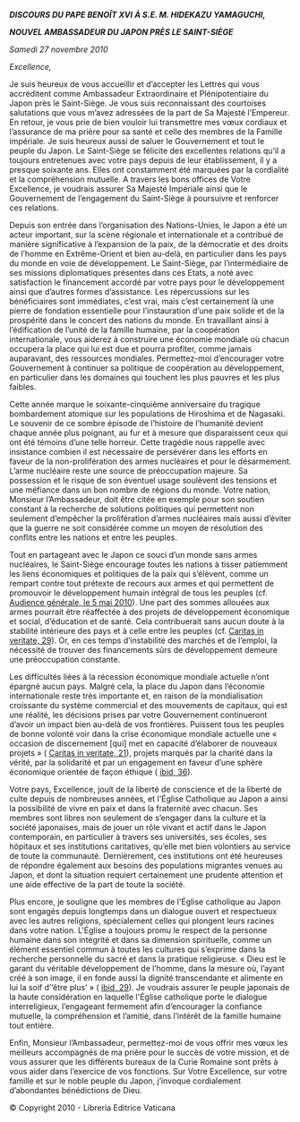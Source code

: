 ***DISCOURS DU PAPE BENOÎT XVI*** ***À S.E. M. HIDEKAZU YAMAGUCHI,***

***NOUVEL AMBASSADEUR DU JAPON PRÈS LE SAINT-SIÈGE***

*Samedi 27 novembre 2010*

*Excellence,*

Je suis heureux de vous accueillir et d’accepter les Lettres qui vous accréditent comme Ambassadeur Extraordinaire et Plénipotentiaire du Japon près le Saint-Siège. Je vous suis reconnaissant des courtoises salutations que vous m’avez adressées de la part de Sa Majesté l’Empereur. En retour, je vous prie de bien vouloir lui transmettre mes vœux cordiaux et l’assurance de ma prière pour sa santé et celle des membres de la Famille impériale. Je suis heureux aussi de saluer le Gouvernement et tout le peuple du Japon. Le Saint-Siège se félicite des excellentes relations qu’il a toujours entretenues avec votre pays depuis de leur établissement, il y a presque soixante ans. Elles ont constamment été marquées par la cordialité et la compréhension mutuelle. A travers les bons offices de Votre Excellence, je voudrais assurer Sa Majesté Impériale ainsi que le Gouvernement de l’engagement du Saint-Siège à poursuivre et renforcer ces relations.

Depuis son entrée dans l’organisation des Nations-Unies, le Japon a été un acteur important, sur la scène régionale et internationale et a contribué de manière significative à l’expansion de la paix, de la démocratie et des droits de l’homme en Extrême-Orient et bien au-delà, en particulier dans les pays du monde en voie de développement. Le Saint-Siège, par l’intermédiaire de ses missions diplomatiques présentes dans ces Etats, a noté avec satisfaction le financement accordé par votre pays pour le développement ainsi que d’autres formes d’assistance. Les répercussions sur les bénéficiaires sont immédiates, c’est vrai, mais c’est certainement là une pierre de fondation essentielle pour l’instauration d’une paix solide et de la prospérité dans le concert des nations du monde. En travaillant ainsi à l’édification de l’unité de la famille humaine, par la coopération internationale, vous aiderez à construire une économie mondiale où chacun occupera la place qui lui est due et pourra profiter, comme jamais auparavant, des ressources mondiales. Permettez-moi d’encourager votre Gouvernement à continuer sa politique de coopération au développement, en particulier dans les domaines qui touchent les plus pauvres et les plus faibles.

Cette année marque le soixante-cinquième anniversaire du tragique bombardement atomique sur les populations de Hiroshima et de Nagasaki. Le souvenir de ce sombre épisode de l’histoire de l’humanité devient chaque année plus poignant, au fur et à mesure que disparaissent ceux qui ont été témoins d’une telle horreur. Cette tragédie nous rappelle avec insistance combien il est nécessaire de persévérer dans les efforts en faveur de la non-prolifération des armes nucléaires et pour le désarmement. L’arme nucléaire reste une source de préoccupation majeure. Sa possession et le risque de son éventuel usage soulèvent des tensions et une méfiance dans un bon nombre de régions du monde. Votre nation, Monsieur l’Ambassadeur, doit être citée en exemple pour son soutien constant à la recherche de solutions politiques qui permettent non seulement d’empêcher la prolifération d’armes nucléaires mais aussi d’éviter que la guerre ne soit considérée comme un moyen de résolution des conflits entre les nations et entre les peuples.

Tout en partageant avec le Japon ce souci d’un monde sans armes nucléaires, le Saint-Siège encourage toutes les nations à tisser patiemment les liens économiques et politiques de la paix qui s’élèvent, comme un rempart contre tout prétexte de recours aux armes et qui permettent de promouvoir le développement humain intégral de tous les peuples (cf. [Audience générale, le 5 mai 2010](/content/benedict-xvi/fr/audiences/2010/documents/hf_ben-xvi_aud_20100505.html)). Une part des sommes allouées aux armes pourrait être réaffectée à des projets de développement économique et social, d’éducation et de santé. Cela contribuerait sans aucun doute à la stabilité intérieure des pays et à celle entre les peuples (cf. [Caritas in veritate, 29](/content/benedict-xvi/fr/encyclicals/documents/hf_ben-xvi_enc_20090629_caritas-in-veritate.html#29.)). Or, en ces temps d’instabilité des marchés et de l’emploi, la nécessité de trouver des financements sûrs de développement demeure une préoccupation constante.

Les difficultés liées à la récession économique mondiale actuelle n’ont épargné aucun pays. Malgré cela, la place du Japon dans l’économie internationale reste très importante et, en raison de la mondialisation croissante du système commercial et des mouvements de capitaux, qui est une réalité, les décisions prises par votre Gouvernement continueront d’avoir un impact bien au-delà de vos frontières. Puissent tous les peuples de bonne volonté voir dans la crise économique mondiale actuelle une « occasion de discernement [qui] met en capacité d’élaborer de nouveaux projets » ( [Caritas in veritate, 21](/content/benedict-xvi/fr/encyclicals/documents/hf_ben-xvi_enc_20090629_caritas-in-veritate.html#21.)), projets marqués par la charité dans la vérité, par la solidarité et par un engagement en faveur d’une sphère économique orientée de façon éthique ( [ibid, 36](/content/benedict-xvi/fr/encyclicals/documents/hf_ben-xvi_enc_20090629_caritas-in-veritate.html#36.)).

Votre pays, Excellence, jouit de la liberté de conscience et de la liberté de culte depuis de nombreuses années, et l'Église Catholique au Japon a ainsi la possibilité de vivre en paix et dans la fraternité avec chacun. Ses membres sont libres non seulement de s’engager dans la culture et la société japonaises, mais de jouer un rôle vivant et actif dans le Japon contemporain, en particulier à travers ses universités, ses écoles, ses hôpitaux et ses institutions caritatives, qu’elle met bien volontiers au service de toute la communauté. Dernièrement, ces institutions ont été heureuses de répondre également aux besoins des populations migrantes venues au Japon, et dont la situation requiert certainement une prudente attention et une aide effective de la part de toute la société.

Plus encore, je souligne que les membres de l'Église catholique au Japon sont engagés depuis longtemps dans un dialogue ouvert et respectueux avec les autres religions, spécialement celles qui plongent leurs racines dans votre nation. L'Église a toujours promu le respect de la personne humaine dans son intégrité et dans sa dimension spirituelle, comme un élément essentiel commun à toutes les cultures qui s’exprime dans la recherche personnelle du sacré et dans la pratique religieuse. « Dieu est le garant du véritable développement de l’homme, dans la mesure où, l’ayant créé à son image, il en fonde aussi la dignité transcendante et alimente en lui la soif d’‘être plus’ » ( [ibid, 29](/content/benedict-xvi/fr/encyclicals/documents/hf_ben-xvi_enc_20090629_caritas-in-veritate.html#29.)). Je voudrais assurer le peuple japonais de la haute considération en laquelle l'Église catholique porte le dialogue interreligieux, l’engageant fermement afin d’encourager la confiance mutuelle, la compréhension et l’amitié, dans l’intérêt de la famille humaine tout entière.

Enfin, Monsieur l’Ambassadeur, permettez-moi de vous offrir mes vœux les meilleurs accompagnés de ma prière pour le succès de votre mission, et de vous assurer que les différents bureaux de la Curie Romaine sont prêts à vous aider dans l’exercice de vos fonctions. Sur Votre Excellence, sur votre famille et sur le noble peuple du Japon, j’invoque cordialement d’abondantes bénédictions de Dieu.

© Copyright 2010 - Libreria Editrice Vaticana